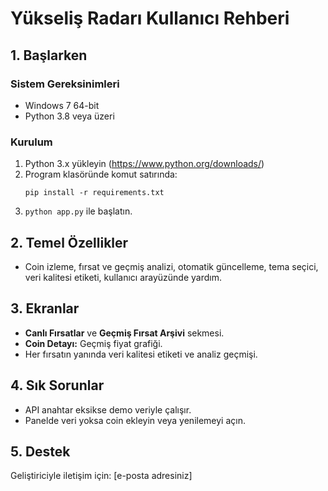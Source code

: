 # Yükseliş Radarı Kullanıcı Rehberi

## 1. Başlarken
### Sistem Gereksinimleri
- Windows 7 64-bit
- Python 3.8 veya üzeri

### Kurulum
1. Python 3.x yükleyin (https://www.python.org/downloads/)
2. Program klasöründe komut satırında:
   ```
   pip install -r requirements.txt
   ```
3. `python app.py` ile başlatın.

## 2. Temel Özellikler
- Coin izleme, fırsat ve geçmiş analizi, otomatik güncelleme, tema seçici, veri kalitesi etiketi, kullanıcı arayüzünde yardım.

## 3. Ekranlar
- **Canlı Fırsatlar** ve **Geçmiş Fırsat Arşivi** sekmesi.
- **Coin Detayı:** Geçmiş fiyat grafiği.
- Her fırsatın yanında veri kalitesi etiketi ve analiz geçmişi.

## 4. Sık Sorunlar
- API anahtar eksikse demo veriyle çalışır.
- Panelde veri yoksa coin ekleyin veya yenilemeyi açın.

## 5. Destek
Geliştiriciyle iletişim için: [e-posta adresiniz]